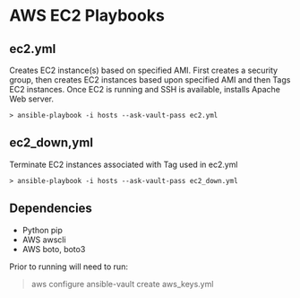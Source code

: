 # AWS EC2 Playbooks

## ec2.yml

Creates EC2 instance(s) based on specified AMI. 
First creates a security group, then creates EC2 instances based upon specified AMI
and then Tags EC2 instances. Once EC2 is running and SSH is available, installs Apache
Web server.


    > ansible-playbook -i hosts --ask-vault-pass ec2.yml

## ec2_down,yml

Terminate EC2 instances associated with Tag used in ec2.yml

    > ansible-playbook -i hosts --ask-vault-pass ec2_down.yml

## Dependencies

- Python pip
- AWS awscli
- AWS boto, boto3

Prior to running will need to run:

> aws configure
> ansible-vault create aws_keys.yml
